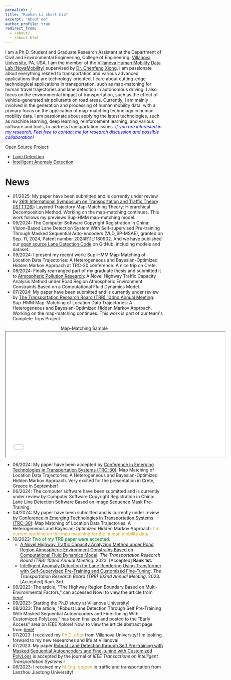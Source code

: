 ```yaml
---
permalink: /
title: "Ruohan Li short bio"
excerpt: "About me"
author_profile: true
redirect_from: 
  - /about/
  - /about.html
---
```


I am a Ph.D. Student and Graduate Research Assistant at the Department of Civil and Environmental Engineering, College of Engineering, [Villanova University](https://www1.villanova.edu/university.html), PA, USA. I am the member of the [Villanova Human Mobility Data Lab (NovaMobility)](https://cfxiong.github.io/data-lab/) supervised by [Dr. Chenfeng Xiong](https://cfxiong.github.io/). I am passionate about everything related to transportation and various advanced applications that are technology-oriented. I care about cutting-edge technological applications in transportation, such as map-matching for human travel trajectories and lane detection in autonomous driving. I also focus on the environmental impact of transportation, such as the effect of vehicle-generated air pollutants on road areas. Currently, I am mainly involved in the generation and processing of human mobility data, with a primary focus on the application of map-matching technology in human mobility data. I am passionate about applying the latest technologies, such as machine learning, deep learning, reinforcement learning, and various software and tools, to address transportation issues.
<span style="color:Blue"> *If you are interested in my research, Feel free to contact me for research discussion and possible collaboration!* </span>
  
Open Source Project:
* [Lane Detection](https://github.com/RuohanLixyf/Lane-Detection-Self-Supervised-MSAE)
* [Intelligent Anomaly Detection](https://github.com/lxm/digix-2022)

News 
======
- 01/2025: My paper have been submitted and is currently under review by [26th International Symposium on Transportation and Traffic Theory (ISTTT26)](https://www.isttt2026.vtk.ed.tum.de/index.html): Layered Trajectory Map-Matching Theory: Hierarchical Decomposition Method. Working on the map-matching continues. This work follows my previews Sup-HMM map-matching model.
- 09/2024: The Computer Software Copyright Registration in China: Vision-Based Lane Detection System With Self-supervised Pre-training Through Masked Sequential Auto-encoders (VLD_SP-MSAE), granted on Sep. 11, 2024, Patent number 2024R11L1180902. And we have published our [open source Lane Detection Code](https://github.com/RuohanLixyf/Lane-Detection-Self-Supervised-MSAE) on GitHub, including models and dataset.
- 09/2024: I present my recent work: Sup-HMM Map-Matching of Location Data Trajectories: A Heterogeneous and Bayesian-Optimized Hidden Markov Approach at TRC-30 conference. A nice trip on Crete.
- 08/2024: Finally rearranged part of my graduate thesis and submitted it to [Atmospheric Pollution Research](https://www.sciencedirect.com/journal/atmospheric-pollution-research): A Novel Highway Traffic Capacity Analysis Method under Road Region Atmospheric Environment Constraints Based on a Computational Fluid Dynamics Model. 
- 07/2024: My paper have been submitted and is currently under review by [The Transportation Research Board (TRB) 104nd Annual Meeting](https://trb-annual-meeting.nationalacademies.org/): Sup-HMM Map-Matching of Location Data Trajectories: A Heterogeneous and Bayesian-Optimized Hidden Markov Approach. Working on the map-matching continues. This work is part of our team's Complete Trips Project.
<div align=center>
Map-Matching Sample 
<iframe src="/files/Hof_13.html" width="700" height="400" frameborder="1" name="Map-Matching-Sample_DC_10" scrolling="auto" style="display: block; margin: 0 auto;"></iframe>
</div>
     
- 06/2024: My paper have been accepted by [Conference in Emerging Technologies in Transportation Systems (TRC-30)](https://trc-30.epfl.ch/): Map Matching of Location Data Trajectories: A Heterogeneous and Bayesian-Optimized Hidden Markov Approach. Very excited for the presentation in Crete, Greece in September!
- 06/2024: The computer software have been submitted and is currently under review by Computer Software Copyright Registration in China: Lane Line Detection Software Based on Image Sequence Mask Pre-Training.
- 04/2024: My paper have been submitted and is currently under review by [Conference in Emerging Technologies in Transportation Systems (TRC-30)](https://trc-30.epfl.ch/): Map Matching of Location Data Trajectories: A Heterogeneous and Bayesian-Optimized Hidden Markov Approach. <span style="color:GoldenRod"> I'm current working on the map matching for the human mobility data. </span>
- 10/2023: <span style="color:Green">Two of my TRB paper were accepted.</span>
  * [A Novel Highway Traffic Capacity Analyzing Method under Road Region Atmospheric Environment Constrains Based on Computational Fluid Dynamics Model](http://dx.doi.org/10.13140/RG.2.2.24853.50405). <var>The Transportation Research Board (TRB) 103nd Annual Meeting</var>. 2023. [Accepted] **Rank 1st.**
  * [Intelligent Anomaly Detection for Lane Rendering Using Transformer with Self-Supervised Pre-Training and Customized Fine-Tuning](http://dx.doi.org/10.13140/RG.2.2.28243.35360). <var>The Transportation Research Board (TRB) 103nd Annual Meeting</var>. 2023. [Accepted] Rank 3rd.
- 09/2023: The article, "The Highway Region Boundary Based on Multi-Environmental Factors," can accessed Now! to view the article from [here!](https://doi.org/10.1061/9780784484869.014)
- 09/2023: Starting the Ph.D study at Villanova University!
- 08/2023: The article, "Robust Lane Detection Through Self Pre-Training With Masked Sequential Autoencoders and Fine-Tuning With Customized PolyLoss," has been finalized and posted to the "Early Access" area on IEEE Xplore! Now, to view the article abstract page from [here!](https://ieeexplore.ieee.org/document/10226453)
- 07/2023: I received my <span style="color:GoldenRod">Ph.D. offer </span> from Villanova University! I'm looking forward to my new researches and life at Villanova!
- 07/2023: My paper [Robust Lane Detection through Self Pre-training with Masked Sequential Autoencoders and Fine-tuning with Customized PolyLoss](https://arxiv.org/abs/2305.17271) is accepted by the journal of *IEEE Transactions on Intelligent Transportation Systems* !
- 06/2023: I received my <span style="color:GoldenRod">M.Eng. degree </span> in traffic and transportation from Lanzhou Jiaotong University!

                     
<script type='text/javascript' id='clustrmaps' src='//cdn.clustrmaps.com/map_v2.js?cl=2db8dd&w=a&t=tt&d=t3RFq-d0ZvyNcMOXmNGt6JTnByrbHW0lSUzD_8Yfss4&co=ffffff&cmn=5bf35b&ct=161616'></script>
        
<script src="https://utteranc.es/client.js"
        repo="RuohanLixyf/RuohanLixyf.github.io"
        issue-term="pathname"
        theme="github-light"
        crossorigin="anonymous"
        async>
</script>
